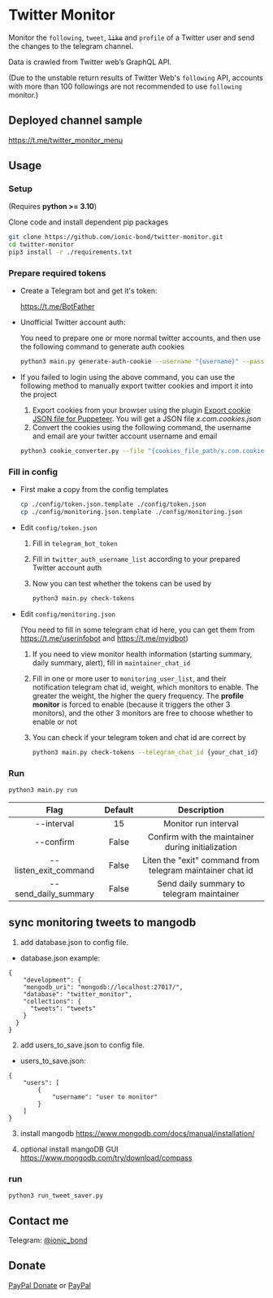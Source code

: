 # Twitter Monitor

Monitor the `following`, `tweet`, ~~`like`~~ and `profile` of a Twitter user and send the changes to the telegram channel.

Data is crawled from Twitter web’s GraphQL API.

(Due to the unstable return results of Twitter Web's `following` API, accounts with more than 100 followings are not recommended to use `following` monitor.)

## Deployed channel sample

https://t.me/twitter_monitor_menu

## Usage

### Setup

(Requires **python >= 3.10**)

Clone code and install dependent pip packages

```bash
git clone https://github.com/ionic-bond/twitter-monitor.git
cd twitter-monitor
pip3 install -r ./requirements.txt
```

### Prepare required tokens

- Create a Telegram bot and get it's token:

  https://t.me/BotFather

- Unofficial Twitter account auth:

  You need to prepare one or more normal twitter accounts, and then use the following command to generate auth cookies

  ```bash
  python3 main.py generate-auth-cookie --username "{username}" --password "{password}"
  ```

- If you failed to login using the above command, you can use the following method to manually export twitter cookies and import it into the project

  1. Export cookies from your browser using the plugin [Export cookie JSON file for Puppeteer](https://chromewebstore.google.com/detail/export-cookie-json-file-f/nmckokihipjgplolmcmjakknndddifde?hl=en). You will get a JSON file _x.com.cookies.json_
  2. Convert the cookies using the following command, the username and email are your twitter account username and email

  ```bash
  python3 cookie_converter.py --file "{cookies_file_path/x.com.cookies.json}" --username "{username}" --email "{email}"
  ```

### Fill in config

- First make a copy from the config templates

  ```bash
  cp ./config/token.json.template ./config/token.json
  cp ./config/monitoring.json.template ./config/monitoring.json
  ```

- Edit `config/token.json`

  1. Fill in `telegram_bot_token`

  2. Fill in `twitter_auth_username_list` according to your prepared Twitter account auth

  3. Now you can test whether the tokens can be used by
     ```bash
     python3 main.py check-tokens
     ```

- Edit `config/monitoring.json`

  (You need to fill in some telegram chat id here, you can get them from https://t.me/userinfobot and https://t.me/myidbot)

  1. If you need to view monitor health information (starting summary, daily summary, alert), fill in `maintainer_chat_id`

  2. Fill in one or more user to `monitoring_user_list`, and their notification telegram chat id, weight, which monitors to enable. The greater the weight, the higher the query frequency. The **profile monitor** is forced to enable (because it triggers the other 3 monitors), and the other 3 monitors are free to choose whether to enable or not

  3. You can check if your telegram token and chat id are correct by
     ```bash
     python3 main.py check-tokens --telegram_chat_id {your_chat_id}
     ```

### Run

```bash
python3 main.py run
```

|         Flag          | Default |                        Description                        |
| :-------------------: | :-----: | :-------------------------------------------------------: |
|      --interval       |   15    |                   Monitor run interval                    |
|       --confirm       |  False  |     Confirm with the maintainer during initialization     |
| --listen_exit_command |  False  | Liten the "exit" command from telegram maintainer chat id |
| --send_daily_summary  |  False  |         Send daily summary to telegram maintainer         |

## sync monitoring tweets to mangodb

1. add database.json to config file.

- database.json example:

```
{
    "development": {
    "mongodb_uri": "mongodb://localhost:27017/",
    "database": "twitter_monitor",
    "collections": {
      "tweets": "tweets"
    }
  }
}
```

2. add users_to_save.json to config file.

- users_to_save.json:

```
{
    "users": [
        {
            "username": "user to monitor"
        }
    ]
}
```

3. install mangodb https://www.mongodb.com/docs/manual/installation/

4. optional install mangoDB GUI https://www.mongodb.com/try/download/compass

### run

```
python3 run_tweet_saver.py
```

## Contact me

Telegram: [@ionic_bond](https://t.me/ionic_bond)

## Donate

[PayPal Donate](https://www.paypal.com/donate/?hosted_button_id=D5DRBK9BL6DUA) or [PayPal](https://paypal.me/ionicbond3)
